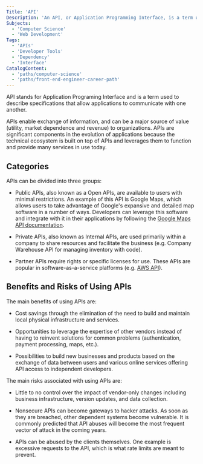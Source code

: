 ```yaml
---
Title: 'API'
Description: 'An API, or Application Programming Interface, is a term used to describe specifications that allow applications to communicate with one another. APIs enable exchange of information and can be a major source of value to organizations. They can be divided into three groups: Public APIs, Private APIs, and Partner APIs.'
Subjects:
  - 'Computer Science'
  - 'Web Development'
Tags:
  - 'APIs'
  - 'Developer Tools'
  - 'Dependency'
  - 'Interface'
CatalogContent:
  - 'paths/computer-science'
  - 'paths/front-end-engineer-career-path'
---
```


API stands for Application Programing Interface and is a term used to describe specifications that allow applications to communicate with one another.

APIs enable exchange of information, and can be a major source of value (utility, market dependence and revenue) to organizations. APIs are significant components in the evolution of applications because the technical ecosystem is built on top of APIs and leverages them to function and provide many services in use today.

## Categories

APIs can be divided into three groups:

- Public APIs, also known as a Open APIs, are available to users with minimal restrictions. An example of this API is Google Maps, which allows users to take advantage of Google's expansive and detailed map software in a number of ways. Developers can leverage this software and integrate with it in their applications by following the [Google Maps API documentation](https://developers.google.com/maps/apis-by-platform).

- Private APIs, also known as Internal APIs, are used primarily within a company to share resources and facilitate the business (e.g. Company Warehouse API for managing inventory with code).

- Partner APIs require rights or specific licenses for use. These APIs are popular in software-as-a-service platforms (e.g. [AWS API](https://docs.aws.amazon.com/general/latest/gr/aws-apis.html)).

## Benefits and Risks of Using APIs

The main benefits of using APIs are:

- Cost savings through the elimination of the need to build and maintain local physical infrastructure and services.

- Opportunities to leverage the expertise of other vendors instead of having to reinvent solutions for common problems (authentication, payment processing, maps, etc.).

- Possibilities to build new businesses and products based on the exchange of data between users and various online services offering API access to independent developers.

The main risks associated with using APIs are:

- Little to no control over the impact of vendor-only changes including business infrastructure, version updates, and data collection.

- Nonsecure APIs can become gateways to hacker attacks. As soon as they are breached, other dependent systems become vulnerable. It is commonly predicted that API abuses will become the most frequent vector of attack in the coming years.

- APIs can be abused by the clients themselves. One example is excessive requests to the API, which is what rate limits are meant to prevent.

